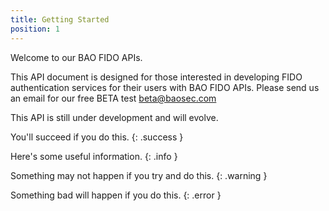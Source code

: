 ```yaml
---
title: Getting Started
position: 1
---
```


Welcome to our BAO FIDO APIs.

This API document is designed for those interested in developing FIDO authentication
services for their users with BAO FIDO APIs. Please send us an email for our free
BETA test [beta@baosec.com](mailto:beta@baosec.com)

This API is still under development and will evolve.

You'll succeed if you do this.
{: .success }

Here's some useful information.
{: .info }

Something may not happen if you try and do this.
{: .warning }

Something bad will happen if you do this.
{: .error }
